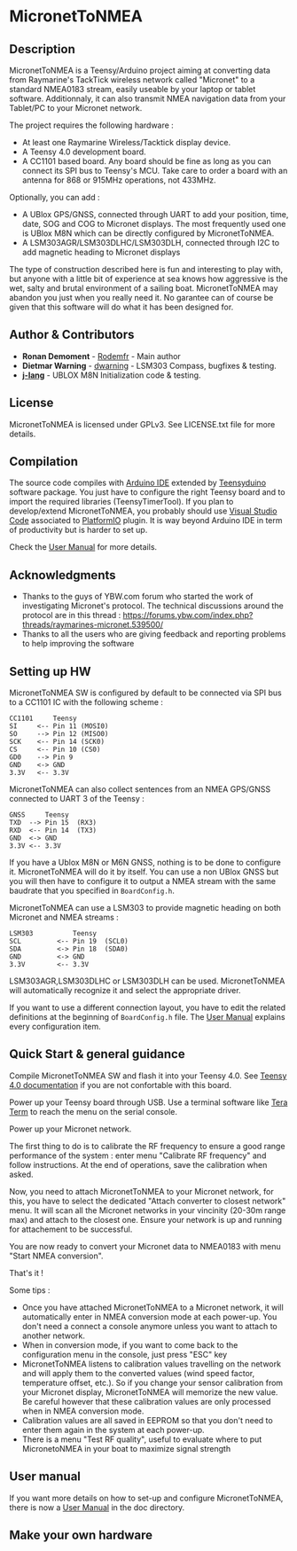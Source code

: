 # MicronetToNMEA

## Description

MicronetToNMEA is a Teensy/Arduino project aiming at converting data from Raymarine's TackTick wireless network called "Micronet" to a standard NMEA0183 stream, easily useable by your laptop or tablet software. Additionnaly, it can also transmit NMEA navigation data from your Tablet/PC to your Micronet network.

The project requires the following hardware :
- At least one Raymarine Wireless/Tacktick display device.
- A Teensy 4.0 development board.
- A CC1101 based board. Any board should be fine as long as you can connect its SPI bus to Teensy's MCU. Take care to order a board with an antenna for 868 or 915MHz operations, not 433MHz.

Optionally, you can add :
- A UBlox GPS/GNSS, connected through UART to add your position, time, date, SOG and COG to Micronet displays. The most frequently used one is UBlox M8N which can be directly configured by MicronetToNMEA.
- A LSM303AGR/LSM303DLHC/LSM303DLH, connected through I2C to add magnetic heading to Micronet displays

The type of construction described here is fun and interesting to play with, but anyone with a little bit
of experience at sea knows how aggressive is the wet, salty and brutal environment of a sailing boat.
MicronetToNMEA may abandon you just when you really need it. No garantee can of course be given that this software
will do what it has been designed for.

## Author & Contributors

* **Ronan Demoment** - [Rodemfr](https://github.com/Rodemfr) - Main author 
* **Dietmar Warning** - [dwarning](https://github.com/dwarning) - LSM303 Compass, bugfixes & testing.
* **[j-lang](https://github.com/j-lang)** - UBLOX M8N Initialization code & testing.

## License

MicronetToNMEA is licensed under GPLv3. See LICENSE.txt file for more details.

## Compilation

The source code compiles with [Arduino IDE](https://www.arduino.cc/en/software) extended by [Teensyduino](https://www.pjrc.com/teensy/td_download.html) software package. You just have to configure the right Teensy board and to import the required libraries (TeensyTimerTool). If you plan to develop/extend MicronetToNMEA, you probably should use [Visual Studio Code](https://code.visualstudio.com/) associated to [PlatformIO](https://platformio.org/) plugin. It is way beyond Arduino IDE in term of productivity but is harder to set up.

Check the [User Manual](https://github.com/Rodemfr/MicronetToNMEA/blob/master/doc/user_manual/user_manual.md) for more details.


## Acknowledgments

* Thanks to the guys of YBW.com forum who started the work of investigating Micronet's protocol. The technical discussions around the protocol are in this thread : https://forums.ybw.com/index.php?threads/raymarines-micronet.539500/
* Thanks to all the users who are giving feedback and reporting problems to help improving the software

## Setting up HW

MicronetToNMEA SW is configured by default to be connected via SPI bus to a CC1101 IC with the following scheme :

```
CC1101     Teensy
SI     <-- Pin 11 (MOSI0)
SO     --> Pin 12 (MISO0)
SCK    <-- Pin 14 (SCK0)
CS     <-- Pin 10 (CS0)
GD0    --> Pin 9
GND    <-> GND
3.3V   <-- 3.3V
```

MicronetToNMEA can also collect sentences from an NMEA GPS/GNSS connected to UART 3 of the Teensy :

```
GNSS     Teensy
TXD  --> Pin 15  (RX3)
RXD  <-- Pin 14  (TX3)
GND  <-> GND
3.3V <-- 3.3V
```

If you have a Ublox M8N or M6N GNSS, nothing is to be done to configure it. MicronetToNMEA will do it by itself. You can use a non UBlox GNSS but you will then have to configure it to output a NMEA stream with the same baudrate that you specified in `BoardConfig.h`.

MicronetToNMEA can use a LSM303 to provide magnetic heading on both Micronet and NMEA streams :

```
LSM303          Teensy
SCL         <-- Pin 19  (SCL0)
SDA         <-> Pin 18  (SDA0)
GND         <-> GND
3.3V        <-- 3.3V
```

LSM303AGR,LSM303DLHC or LSM303DLH can be used. MicronetToNMEA will automatically recognize it and select the appropriate driver.

If you want to use a different connection layout, you have to edit the related definitions at the beginning of `BoardConfig.h` file. The [User Manual](https://github.com/Rodemfr/MicronetToNMEA/blob/master/doc/user_manual/user_manual.md) explains every configuration item.

## Quick Start & general guidance

Compile MicronetToNMEA SW and flash it into your Teensy 4.0. See [Teensy 4.0 documentation](https://www.pjrc.com/store/teensy40.html) if you are not confortable with this board.

Power up your Teensy board through USB. Use a terminal software like [Tera Term](http://www.teraterm.org/) to reach the menu on the serial console.

Power up your Micronet network.

The first thing to do is to calibrate the RF frequency to ensure a good range performance of the system : enter menu "Calibrate RF frequency" and follow instructions. At the end of operations, save the calibration when asked. 

Now, you need to attach MicronetToNMEA to your Micronet network, for this, you have to select the
dedicated "Attach converter to closest network" menu. It will scan all the Micronet networks in your vincinity (20-30m range max) and attach to the closest one. Ensure your network is up and running for attachement to be successful.
 
You are now ready to convert your Micronet data to NMEA0183 with menu "Start NMEA conversion".

That's it !

Some tips :

- Once you have attached MicronetToNMEA to a Micronet network, it will automatically enter in NMEA conversion mode at each power-up. You don't need a connect a console anymore unless you want to attach to another network.
- When in conversion mode, if you want to come back to the configuration menu in the console, just press "ESC" key
- MicronetToNMEA listens to calibration values travelling on the network and will apply them to the converted values (wind speed factor, temperature offset, etc.). So if you change your sensor calibration from your Micronet display, MicronetToNMEA will memorize the new value. Be careful however that these calibration values are only processed when in NMEA conversion mode.
- Calibration values are all saved in EEPROM so that you don't need to enter them again in the system at each power-up.
- There is a menu "Test RF quality", useful to evaluate where to put MicronetoNMEA in your boat to maximize signal strength
  
## User manual

If you want more details on how to set-up and configure MicronetToNMEA, there is now a [User Manual](https://github.com/Rodemfr/MicronetToNMEA/blob/master/doc/user_manual/user_manual.md) in the doc directory.

## Make your own hardware

